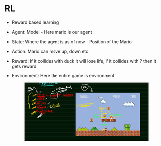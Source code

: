 # RL

* Reward based learning
* Agent: Model - Here mario is our agent
* State: Where the agent is as of now - Position of the Mario
* Action: Mario can move up, down etc
* Reward: If it collides with duck it will lose life, if it collides with ? then it gets reward
*   Environment: Here the entire game is environment

    <figure><img src=".gitbook/assets/image (4) (1).png" alt=""><figcaption></figcaption></figure>
